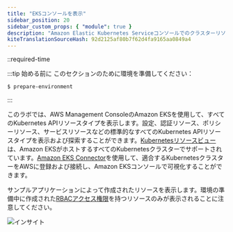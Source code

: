 ```yaml
---
title: "EKSコンソールを表示"
sidebar_position: 20
sidebar_custom_props: { "module": true }
description: "Amazon Elastic Kubernetes Serviceコンソールでのクラスターリソースの可視性を獲得する。"
kiteTranslationSourceHash: 92d2125af80b7f62d4fa9165aa0849a4
---
```


::required-time

:::tip 始める前に
このセクションのために環境を準備してください：

```bash timeout=300 wait=30
$ prepare-environment
```

:::

このラボでは、AWS Management ConsoleのAmazon EKSを使用して、すべてのKubernetes APIリソースタイプを表示します。設定、認証リソース、ポリシーリソース、サービスリソースなどの標準的なすべてのKubernetes APIリソースタイプを表示および探索することができます。[Kubernetesリソースビュー](https://docs.aws.amazon.com/eks/latest/userguide/view-kubernetes-resources.html)は、Amazon EKSがホストするすべてのKubernetesクラスターでサポートされています。[Amazon EKS Connector](https://docs.aws.amazon.com/eks/latest/userguide/eks-connector.html)を使用して、適合するKubernetesクラスターをAWSに登録および接続し、Amazon EKSコンソールで可視化することができます。

サンプルアプリケーションによって作成されたリソースを表示します。環境の準備中に作成された[RBACアクセス権限](https://docs.aws.amazon.com/eks/latest/userguide/view-kubernetes-resources.html#view-kubernetes-resources-permissions)を持つリソースのみが表示されることに注意してください。

![インサイト](/img/resource-view/eks-overview.jpg)

